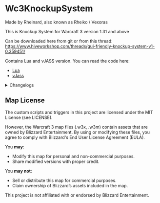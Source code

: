 # Wc3KnockupSystem
Made by Rheinard, also known as Rheiko / Vexoras

This is Knockup System for Warcraft 3 version 1.31 and above

Can be downloaded here from git or from this thread:
https://www.hiveworkshop.com/threads/gui-friendly-knockup-system-v1-0.359451/

Contains Lua and vJASS version.
You can read the code here:
+ [Lua](https://github.com/chrisrheinard/Wc3KnockupSystem/blob/main/Lua/KnockupSystem.lua)
+ [vJass](https://github.com/chrisrheinard/Wc3KnockupSystem/blob/main/vJASS/KnockupSystem.j)

<details>
<summary>Changelogs</summary>
The list of changes throughout each version:
- v1.0
  * First Public Release
</details>

## Map License

The custom scripts and triggers in this project are licensed under the MIT License (see LICENSE).

However, the Warcraft 3 map files (.w3x, .w3m) contain assets that are owned by Blizzard Entertainment.
By using or modifying these files, you agree to comply with Blizzard's End User License Agreement (EULA).

You **may**:
- Modify this map for personal and non-commercial purposes.
- Share modified versions with proper credit.

You **may not**:
- Sell or distribute this map for commercial purposes.
- Claim ownership of Blizzard’s assets included in the map.

This project is not affiliated with or endorsed by Blizzard Entertainment.

